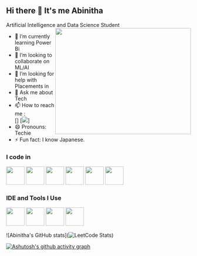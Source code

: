 ## Hi there 👋 It's me Abinitha

Artificial Intelligence and Data Science Student
<img align="right" width="370" height="290" src="https://i.pinimg.com/originals/47/f0/34/47f0342cec72b800463bf003eac1257e.gif">                                             
- 🌱 I’m currently learning Power Bi 
- 👯 I’m looking to collaborate on ML/AI
- 🤔 I’m looking for help with Placements in 
- 💬 Ask me about Tech
- 📫 How to reach me :
<br /> [<img scr="https://img.shields.io/badge/Instagram-E4405F?style=for-the-badge&logo=instagram&logoColor=white" />] [<img src="https://img.shields.io/badge/LinkedIn-0077B5?style=for-the-badge&logo=linkedin&logoColor=white" />]
- 😄 Pronouns: Techie
- ⚡ Fun fact: I know Japanese.

### I code in
<img height="50" width="50" src="https://img.icons8.com/color/48/000000/python.png" /> <img height="50" width="50" src="https://img.icons8.com/color/48/000000/c-programming.png" /> <img height="50" width="50" src="https://img.icons8.com/color/48/000000/c-plus-plus-logo.png" /> <img height="50" width="50" src="https://img.icons8.com/color/48/000000/java-coffee-cup-logo.png" /> <img height="50" width="50" src="https://img.icons8.com/color/48/000000/html-5.png" />  <img height="50" width="50" src="https://img.icons8.com/color/48/000000/mysql-logo.png"/>

### IDE and Tools I Use
<img height="50" width="50" src="https://img.icons8.com/color/48/000000/visual-studio-code-2019.png"/> <img height="50" width="50" src="https://img.icons8.com/color/50/000000/git.png"/> <img height="50" width="50" src="https://img.icons8.com/doodle/48/000000/adobe-photoshop.png"/> <img height="50" width="50" src="https://img.icons8.com/color/48/000000/figma--v1.png"/>




![Abinitha's GitHub stats](![LeetCode Stats](https://leetcard.jacoblin.cool/Abinitha?theme=dark&font=Molle&ext=contest))


[![Ashutosh's github activity graph](https://github-readme-activity-graph.vercel.app/graph?username=Abinitha&bg_color=403d3d&color=ffffff&line=4c689e&point=403d3d&area=true&hide_border=true)](https://github.com/ashutosh00710/github-readme-activity-graph)

